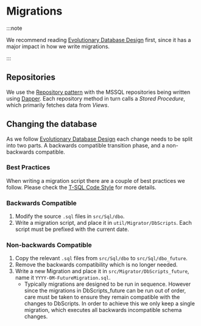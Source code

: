 # Migrations

:::note

We recommend reading [Evolutionary Database Design](./edd.mdx) first, since it has a major impact in
how we write migrations.

:::

## Repositories

We use the [Repository pattern][repository] with the MSSQL repositories being written using
[Dapper][dapper]. Each repository method in turn calls a _Stored Procedure_, which primarily fetches
data from _Views_.

## Changing the database

As we follow [Evolutionary Database Design](./edd.mdx) each change needs to be split into two parts.
A backwards compatible transition phase, and a non-backwards compatible.

### Best Practices

When writing a migration script there are a couple of best practices we follow. Please check the
[T-SQL Code Style][code-style-sql] for more details.

### Backwards Compatible

1. Modify the source `.sql` files in `src/Sql/dbo`.
2. Write a migration script, and place it in `util/Migrator/DbScripts`. Each script must be prefixed
   with the current date.

### Non-backwards Compatible

1. Copy the relevant `.sql` files from `src/Sql/dbo` to `src/Sql/dbo_future`.
2. Remove the backwards compatibility which is no longer needed.
3. Write a new Migration and place it in `src/Migrator/DbScripts_future`, name it
   `YYYY-0M-FutureMigration.sql`.
   - Typically migrations are designed to be run in sequence. However since the migrations in
     DbScripts_future can be run out of order, care must be taken to ensure they remain compatible
     with the changes to DbScripts. In order to achieve this we only keep a single migration, which
     executes all backwards incompatible schema changes.

[repository]:
  https://docs.microsoft.com/en-us/dotnet/architecture/microservices/microservice-ddd-cqrs-patterns/infrastructure-persistence-layer-design
[dapper]: https://github.com/DapperLib/Dapper
[code-style-sql]: ../../code-style/sql.md
